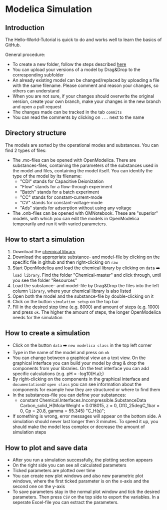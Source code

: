 # Modelica Simulation

## Introduction

The Hello-World-Tutorial is quick to do and works well to learn the basics of GitHub. 

General procedure:
- To create a new folder, follow the steps described [here](https://github.com/KirstieJane/STEMMRoleModels/wiki/Creating-new-folders-in-GitHub-repository-via-the-browser)
- You can upload your versions of a model by Drag&Drop to the corresponding subfolder
- An already existing model can be changed/replaced by uploading a file with the same filename. Please comment and reason your changes, so others can understand
- When you are not sure, if your changes should overwrite the original version, create your own branch, make your changes in the new branch and open a pull request
- The changes made can be tracked in the tab `commits`
- You can read the comments by clicking on `...` next to the name

## Directory structure

The models are sorted by the operational modes and substances.
You can find 2 types of files:
- The .mo-files can be opened with OpenModelica. There are substances-files, containing the parameters of the substances used in the model and files, containing the model itself. You can identify the type of the model by its filename:
  - "CDI" stands for Capacitive Deionization
  - "Flow" stands for a flow-through experiment
  - "Batch" stands for a batch experiment
  - "CC" stands for constant-current-mode
  - "CV" stands for constant-voltage-mode
  - "Ads" stands for adsorption without using any voltage
- The .onb-files can be opened with OMNotebook. These are "superior" models, with which you can edit the models in OpenModelica temporarily and run it with varied parameters.

## How to start a simulation

1. Download the [chemical library](https://github.com/MarekMatejak/Chemical)
2. Download the appropriate substance- and model-file by clicking on the specific file in github and then right-clicking on `raw`
3. Start OpenModelica and load the chemical library by clicking on `data` :arrow_right: `load library`. Find the folder "Chemical-master" and click through, until you see the folder "Resources"
4. Load the substance- and model-file by Drag&Drop the files into the left column `library`, where your chemical library is also listed
5. Open both the model and the substance-file by double-clicking on it
6. Click on the button `simulation setup` on the top bar
7. Fill in the desired stop time (e.g. 8000) and amount of steps (e.g. 1000) and press `ok`. The higher the amount of steps, the longer OpenModelica needs for the simulation

## How to create a simulation

- Click on the button `data` :arrow_right: `new modelica class` in the top left corner
- Type in the name of the model and press on `ok`
- You can change between a graphical view an a text view. On the graphical interface you can build your model by drag & drop the components from your libraries. On the text interface you can add specific calculations (e.g. pH = -log10(H.a);)
- By right-clicking on the components in the graphical interface and `documentation`or `open class` you can see information about the components for example how they are structured or where to find them
- In the substances-file you can define your substances:
  - constant Chemical.Interfaces.Incompressible.SubstanceData Carbon_solid_H(MolarWeight = 0.018015, z = 0, DfG_25degC_1bar = 0, Cp = 20.8, gamma = 55.345) "C_H(s)";
- If something is wrong, error messages will appear on the bottom side. A simulation should never last longer then 3 minutes. To speed it up, you should make the model less complex or decrease the amount of simulation steps
    
## How to plot and save data

- After you run a simulation successfully, the plotting section appears
- On the right side you can see all calculated parameters
- Ticked parameters are plotted over time
- You can create new plot windows and also new parametric plot windows, where the first ticked parameter is on the x-axis and the second one on the y-axis
- To save parameters stay in the normal plot window and tick the desired parameters. Then press `CSV` on the top side to export the variables. In a seperate Excel-file you can extract the parameters.
